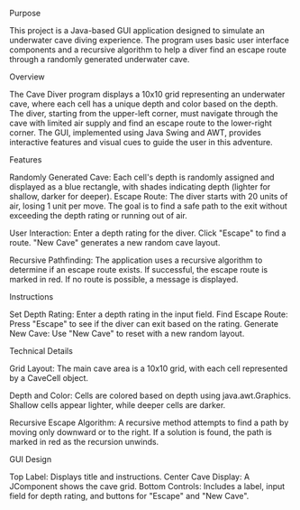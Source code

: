 Purpose

This project is a Java-based GUI application designed to simulate an underwater cave diving experience. The program uses basic user interface components and a recursive algorithm to help a diver find an escape route through a randomly generated underwater cave.

Overview

The Cave Diver program displays a 10x10 grid representing an underwater cave, where each cell has a unique depth and color based on the depth. The diver, starting from the upper-left corner, must navigate through the cave with limited air supply and find an escape route to the lower-right corner. The GUI, implemented using Java Swing and AWT, provides interactive features and visual cues to guide the user in this adventure.

Features
   
   Randomly Generated Cave: Each cell's depth is randomly assigned and displayed as a blue rectangle, with shades indicating depth (lighter for shallow, darker for deeper).
    Escape Route: The diver starts with 20 units of air, losing 1 unit per move. The goal is to find a safe path to the exit without exceeding the depth rating or running out of air.
    
   User Interaction:
        Enter a depth rating for the diver.
        Click "Escape" to find a route.
        "New Cave" generates a new random cave layout.
   
   Recursive Pathfinding: The application uses a recursive algorithm to determine if an escape route exists.
        If successful, the escape route is marked in red.
        If no route is possible, a message is displayed.

Instructions
 
 Set Depth Rating: Enter a depth rating in the input field.
    Find Escape Route: Press "Escape" to see if the diver can exit based on the rating.
    Generate New Cave: Use "New Cave" to reset with a new random layout.

Technical Details
   
Grid Layout: The main cave area is a 10x10 grid, with each cell represented by a CaveCell object.
   
 Depth and Color: Cells are colored based on depth using java.awt.Graphics. Shallow cells appear lighter, while deeper cells are darker.
   
 Recursive Escape Algorithm: A recursive method attempts to find a path by moving only downward or to the right. If a solution is found, the path is marked in red as the recursion unwinds.

GUI Design
   
   Top Label: Displays title and instructions.
    Center Cave Display: A JComponent shows the cave grid.
    Bottom Controls: Includes a label, input field for depth rating, and buttons for "Escape" and "New Cave".
